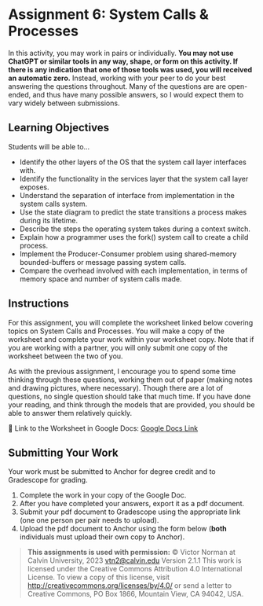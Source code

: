 # Assignment 6: System Calls & Processes

In this activity, you may work in pairs or individually.  **You may not use ChatGPT or similar tools in any way, shape,
or form on this activity. If there is any indication that one of those tools was used, you will received an automatic
zero.** Instead, working with your peer to do your best answering the questions throughout. Many of the questions are
are open-ended, and thus have many possible answers, so I would expect them to vary widely between submissions.

## Learning Objectives

Students will be able to…

- Identify the other layers of the OS that the system call layer interfaces with.
- Identify the functionality in the services layer that the system call layer exposes.
- Understand the separation of interface from implementation in the system calls system.
- Use the state diagram to predict the state transitions a process makes during its lifetime.
- Describe the steps the operating system takes during a context switch.
- Explain how a programmer uses the fork() system call to create a child process.
- Implement the Producer-Consumer problem using shared-memory bounded-buffers or message passing system calls.
- Compare the overhead involved with each implementation, in terms of memory space and number of system calls made.

## Instructions

For this assignment, you will complete the worksheet linked below covering topics on System Calls and Processes.  You will make a copy of the worksheet and complete your work within your worksheet copy. Note that if you are working with a partner, you will only submit one copy of the worksheet between the two of you.  

As with the previous assignment, I encourage you to
spend some time thinking through these questions, working them out of paper (making notes and drawing pictures, where
necessary).  Though there are a lot of questions, no single question should take that much time.  If you have done your reading, and think through the models that are provided, you should be able to answer them relatively quickly.

📄 Link to the Worksheet in Google Docs: [Google Docs Link](https://docs.google.com/document/d/1ATmAF-rUcCYgjgBRMnKOC_0DHnoWPFNDQepAw_OSTfI/copy)

## Submitting Your Work

Your work must be submitted to Anchor for degree credit and to Gradescope for grading.

1. Complete the work in your copy of the Google Doc.
2. After you have completed your answers, export it as a pdf document.
3. Submit your pdf document to Gradescope using the appropriate link (one one person per pair needs to upload).
4. Upload the pdf document to Anchor using the form below (**both** individuals must upload their own copy to Anchor).

> **This assignments is used with permission:**
> © Victor Norman at Calvin University, 2023 vtn2@calvin.edu
> Version 2.1.1
> This work is licensed under the Creative Commons Attribution 4.0 International License. To view a copy of this license, visit http://creativecommons.org/licenses/by/4.0/ or send a letter to Creative Commons, PO Box 1866, Mountain View, CA 94042, USA.
